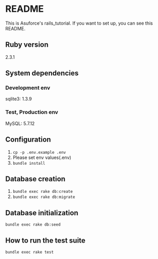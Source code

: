 # README

This is Asuforce's rails_tutorial.
If you want to set up, you can see this README.

## Ruby version

2.3.1

## System dependencies

### Development env

sqlite3: 1.3.9

### Test, Production env

MySQL: 5.7.12

## Configuration

1. `cp -p .env.example .env`
2. Please set env values(.env)
3. `bundle install`

## Database creation

1. `bundle exec rake db:create`
2. `bundle exec rake db:migrate`

## Database initialization

`bundle exec rake db:seed`

## How to run the test suite

`bundle exec rake test`
